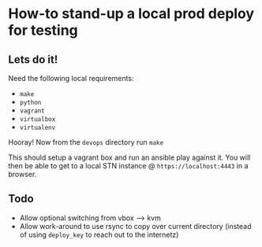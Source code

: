 # How-to stand-up a local prod deploy for testing

## Lets do it!
Need the following local requirements:

* `make`
* `python`
* `vagrant`
* `virtualbox`
* `virtualenv`

Hooray! Now from the `devops` directory run `make`

This should setup a vagrant box and run an ansible play against it.
You will then be able to get to a local STN instance @ `https://localhost:4443` in
 a browser. 


## Todo
* Allow optional switching from vbox --> kvm
* Allow work-around to use rsync to copy over current directory (instead of
  using `deploy_key` to reach out to the internetz)
